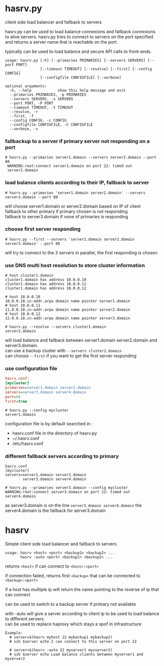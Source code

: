 # hasrv.py

client side load balancer and fallback to servers

hasrv.py can be used to load balance connexions and fallback connexions to alive servers.
hasrv.py tries to connect to servers on the port specified and returns a server name that is reachable on the port.

typically can be used to load balance and secure API calls to front-ends.

```shell
usage: hasrv.py [-h] [--primaries PRIMARIES] [--servers SERVERS] [--port PORT]
                [--timeout TIMEOUT] [--resolve] [--first] [--config CONFIG]
                [--configfile CONFIGFILE] [--verbose]

optional arguments:
  -h, --help            show this help message and exit
  --primaries PRIMARIES, -p PRIMARIES
  --servers SERVERS, -s SERVERS
  --port PORT, -P PORT
  --timeout TIMEOUT, -t TIMEOUT
  --resolve, -r
  --first, -f
  --config CONFIG, -c CONFIG
  --configfile CONFIGFILE, -C CONFIGFILE
  --verbose, -v
 ```

### fallbackup to a server if primary server not responding on a port

```shell
# hasrv.py --primaries server1.domain --servers server2.domain --port 80
 WARNING:root:connect server1.domain on port 22: timed out
 server2.domain
```

### load balance clients according to their IP, fallback to server

```shell
# hasrv.py --primaries 'server1.domain server2.domain' --servers server3.domain --port 80
```

will choose server1.domain or server2.domain based on IP of client  
fallback to other primary if primary chosen is not responding  
fallback to server3.domain if none of primaries is responding

### choose first server responding

```shell
# hasrv.py --first --servers 'server1.domain server2.domain server3.domain' --port 80
```

will try to connect to the 3 servers in parallel, the first responding is chosen

### use DNS multi host resolution to store cluster information

```shell
# host cluster1.domain
cluster1.domain has address 10.0.0.10
cluster1.domain has address 10.0.0.11
cluster1.domain has address 10.0.0.12

# host 10.0.0.10
10.0.0.10.in-addr.arpa domain name pointer server1.domain
# host 10.0.0.11
11.0.0.10.in-addr.arpa domain name pointer server2.domain
# host 10.0.0.12
12.0.0.10.in-addr.arpa domain name pointer server3.domain

# hasrv.py --resolve --servers cluster1.domain
server2.domain
```
will load balance and fallback between server1.domain server2.domain and server3.domain.  
can use a backup cluster with `--servers cluster2.domain`  
can choose `--first` if you want to get the first server responding  

### use configuration file

```ini
hasrv.conf:
[mycluster]
primaries=server1.domain server2.domain
servers=server3.domain server4.domain
port=80
first=true
```

```
# hasrv.py --config mycluster
server1.domain
```
configuration file is by default searched in :  
* hasrv.conf file in the directory of hasrv.py
* ~/.hasrv.conf
* /etc/hasrv.conf

### different fallback servers according to primary

```
hasrv.conf
[mycluster]
servers=server1.domain server2.domain
        server3.domain server4.domain
        
# hasrv.py --primaries server3.domain --config mycluster
WARNING:root:connect server3.domain on port 22: timed out
server4.domain
```
as server3.domain is on the line `server3.domain server4.domain` the server4.domain is the fallback for server3.domain

# hasrv

Simple client side load balancer and fallback to servers

```shell
usage: hasrv <host> <port> <backup1> <backup2> ...
       hasrv -auto <port> <backup1> <backup2> ...
```
returns `<host>` if can connect to `<host>:<port>`

if connection failed, returns first `<backup>`
that can be connected to `<backup>:<port>`

if a host has multiple ip will return the name pointing
to the reverse of ip that can connect

can be used to switch to a backup server if 
primary not available

with -auto will give a server according to client ip
to be used to load balance to different servers.  
can be used to replace haproxy which stays a spof in infrastructure

```shell
Example:
  # server=$(hasrv myhost 22 mybackup1 mybackup2)
  # ssh $server echo I can connect to this server on port 22

  # server=$(hasrv -auto 22 myserver1 mysserver2)
  # ssh $server echo Load balance clients between myserver1 and myserver2
```
